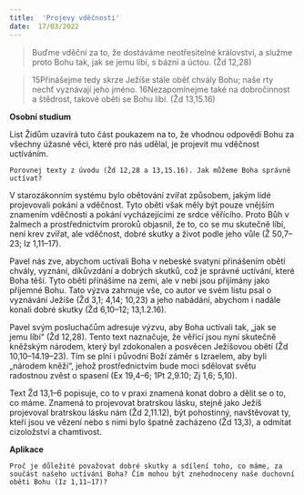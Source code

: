 ```yaml
---
title:  'Projevy vděčnosti'
date:  17/03/2022
---
```


> <p></p>
> Buďme vděčni za to, že dostáváme neotřesitelné království, a služme proto Bohu tak, jak se jemu líbí, s bázní a úctou. (Žd 12,28)

> <p></p>
> 15Přinášejme tedy skrze Ježíše stále oběť chvály Bohu; naše rty nechť vyznávají jeho jméno. 16Nezapomínejme také na dobročinnost a štědrost, takové oběti se Bohu líbí. (Žd 13,15.16)

**Osobní studium**

List Židům uzavírá tuto část poukazem na to, že vhodnou odpovědí Bohu za všechny úžasné věci, které pro nás udělal, je projevit mu vděčnost uctíváním.

`Porovnej texty z úvodu (Žd 12,28 a 13,15.16). Jak můžeme Boha správně uctívat?`

V starozákonním systému bylo obětování zvířat způsobem, jakým lidé projevovali pokání a vděčnost. Tyto oběti však měly být pouze vnějším znamením vděčnosti a pokání vycházejícími ze srdce věřícího. Proto Bůh v žalmech a prostřednictvím proroků objasnil, že to, co se mu skutečně líbí, není krev zvířat, ale vděčnost, dobré skutky a život podle jeho vůle (Ž 50,7–23; Iz 1,11–17).

Pavel nás zve, abychom uctívali Boha v nebeské svatyni přinášením obětí chvály, vyznání, díkůvzdání a dobrých skutků, což je správné uctívání, které Boha těší. Tyto oběti přinášíme na zemi, ale v nebi jsou přijímány jako příjemné Bohu. Tato výzva zahrnuje vše, co autor ve svém listu psal o vyznávání Ježíše (Žd 3,1; 4,14; 10,23) a jeho nabádání, abychom i nadále konali dobré skutky (Žd 6,10–12; 13,1.2.16).

Pavel svým posluchačům adresuje výzvu, aby Boha uctívali tak, „jak se jemu líbí“ (Žd 12,28). Tento text naznačuje, že věřící jsou nyní skutečně kněžským národem, který byl zdokonalen a posvěcen Ježíšovou obětí (Žd 10,10–14.19–23). Tím se plní i původní Boží záměr s Izraelem, aby byli „národem kněží“, jehož prostřednictvím bude moci sdělovat světu radostnou zvěst o spasení (Ex 19,4–6; 1Pt 2,9.10; Zj 1,6; 5,10).

Text Žd 13,1–6 popisuje, co to v praxi znamená konat dobro a dělit se o to, co máme. Znamená to projevovat bratrskou lásku, stejně jako Ježíš projevoval bratrskou lásku nám (Žd 2,11.12), být pohostinný, navštěvovat ty, kteří jsou ve vězení nebo s nimi bylo špatně zacházeno (Žd 13,3), a odmítat cizoložství a chamtivost.

**Aplikace**

`Proč je důležité považovat dobré skutky a sdílení toho, co máme, za součást našeho uctívání Boha? Čím mohou být znehodnoceny naše duchovní oběti Bohu (Iz 1,11–17)?`